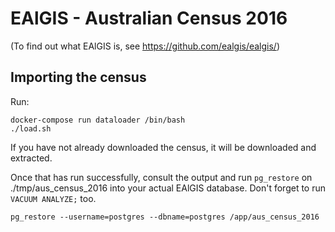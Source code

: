 # EAlGIS - Australian Census 2016

(To find out what EAlGIS is, see https://github.com/ealgis/ealgis/)

## Importing the census

Run:

    docker-compose run dataloader /bin/bash
    ./load.sh

If you have not already downloaded the census, it will be downloaded and
extracted.

Once that has run successfully, consult the output and run `pg_restore` on ./tmp/aus_census_2016 into your actual EAlGIS database. Don't forget to run `VACUUM ANALYZE;` too.

```
pg_restore --username=postgres --dbname=postgres /app/aus_census_2016
```
